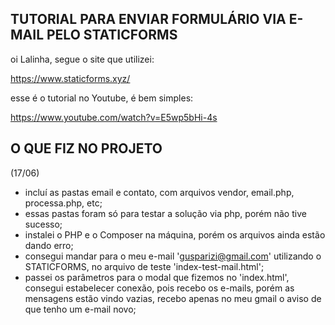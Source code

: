 ## TUTORIAL PARA ENVIAR FORMULÁRIO VIA E-MAIL PELO STATICFORMS ##

oi Lalinha, segue o site que utilizei:

https://www.staticforms.xyz/

esse é o tutorial no Youtube, é bem simples:

https://www.youtube.com/watch?v=E5wp5bHi-4s

## O QUE FIZ NO PROJETO ##

(17/06)
- incluí as pastas email e contato, com arquivos vendor, email.php, processa.php, etc;
- essas pastas foram só para testar a solução via php, porém não tive sucesso;
- instalei o PHP e o Composer na máquina, porém os arquivos ainda estão dando erro;
- consegui mandar para o meu e-mail 'gusparizi@gmail.com' utilizando o STATICFORMS, no arquivo de teste 'index-test-mail.html';
- passei os parâmetros para o modal que fizemos no 'index.html', consegui estabelecer conexão, pois recebo os e-mails, porém as mensagens estão vindo vazias, recebo apenas no meu gmail o aviso de que tenho um e-mail novo;
